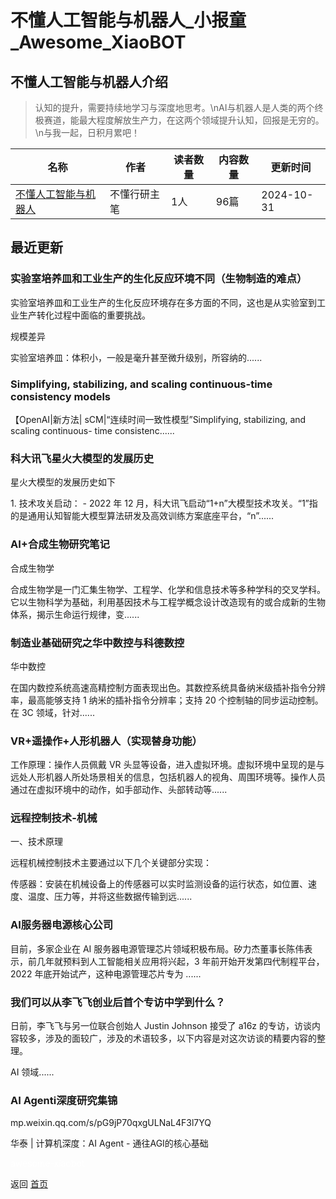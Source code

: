 # 不懂人工智能与机器人_小报童_Awesome_XiaoBOT

## 不懂人工智能与机器人介绍
> 认知的提升，需要持续地学习与深度地思考。\nAI与机器人是人类的两个终极赛道，能最大程度解放生产力，在这两个领域提升认知，回报是无穷的。\n与我一起，日积月累吧！  
  


|名称|作者|读者数量|内容数量|更新时间|
|---|---|---|---|---|
|[不懂人工智能与机器人](https://xiaobot.net/p/WANG?refer=9c3f1c95-a052-465a-9902-f6d75080262a)|不懂行研主笔|1人|96篇|2024-10-31|

## 最近更新
### 实验室培养皿和工业生产的生化反应环境不同（生物制造的难点）

实验室培养皿和工业生产的生化反应环境存在多方面的不同，这也是从实验室到工业生产转化过程中面临的重要挑战。

规模差异

实验室培养皿：体积小，一般是毫升甚至微升级别，所容纳的......

### Simplifying, stabilizing, and scaling continuous-time consistency models

【OpenAI|新方法| sCM|“连续时间一致性模型”Simplifying, stabilizing, and scaling continuous-
time consistenc......

### 科大讯飞星火大模型的发展历史

星火大模型的发展历史如下

1\. 技术攻关启动： - 2022 年 12
月，科大讯飞启动“1+n”大模型技术攻关。“1”指的是通用认知智能大模型算法研发及高效训练方案底座平台，“n”......

### AI+合成生物研究笔记

合成生物学

合成生物学是一门汇集生物学、工程学、化学和信息技术等多种学科的交叉学科。它以生物科学为基础，利用基因技术与工程学概念设计改造现有的或合成新的生物体系，揭示生命运行规律，变......

### 制造业基础研究之华中数控与科德数控

华中数控

在国内数控系统高速高精控制方面表现出色。其数控系统具备纳米级插补指令分辨率，最高能够支持 1 纳米的插补指令分辨率；支持 20 个控制轴的同步运动控制。在
3C 领域，针对......

### VR+遥操作+人形机器人（实现替身功能）

工作原理：操作人员佩戴 VR
头显等设备，进入虚拟环境。虚拟环境中呈现的是与远处人形机器人所处场景相关的信息，包括机器人的视角、周围环境等。操作人员通过在虚拟环境中的动作，如手部动作、头部转动等......

### 远程控制技术-机械

一、技术原理

远程机械控制技术主要通过以下几个关键部分实现：

传感器：安装在机械设备上的传感器可以实时监测设备的运行状态，如位置、速度、温度、压力等，并将这些数据传输到远......

### AI服务器电源核心公司

目前，多家企业在 AI 服务器电源管理芯片领域积极布局。矽力杰董事长陈伟表示，前几年就预料到人工智能相关应用将兴起，3 年前开始开发第四代制程平台，2022
年底开始试产，这种电源管理芯片专为 ......

### 我们可以从李飞飞创业后首个专访中学到什么？

日前，李飞飞与另一位联合创始人 Justin Johnson 接受了 a16z
的专访，访谈内容较多，涉及的面较广，涉及的术语较多，以下内容是对这次访谈的精要内容的整理。

AI 领域......

### AI Agenti深度研究集锦

mp.weixin.qq.com/s/pG9jP70qxgULNaL4F3l7YQ

华泰 | 计算机深度：AI Agent - 通往AGI的核心基础


<a href="https://github.com/Reno9527/awesome-xiaobot" style="color: white; text-decoration: none;">awesome-xiaobot</a>

返回 [首页](../README.md)
